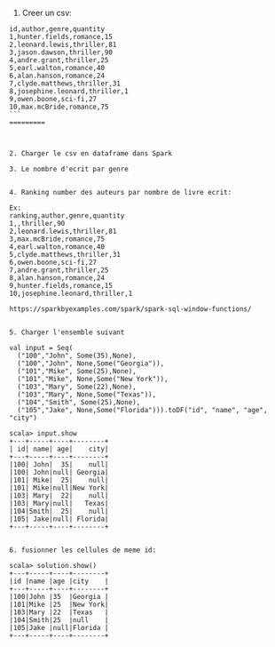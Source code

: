1. Creer un csv:
````
id,author,genre,quantity
1,hunter.fields,romance,15
2,leonard.lewis,thriller,81
3,jason.dawson,thriller,90
4,andre.grant,thriller,25
5,earl.walton,romance,40
6,alan.hanson,romance,24
7,clyde.matthews,thriller,31
8,josephine.leonard,thriller,1
9,owen.boone,sci-fi,27
10,max.mcBride,romance,75
```
=========



2. Charger le csv en dataframe dans Spark

3. Le nombre d'ecrit par genre


4. Ranking number des auteurs par nombre de livre ecrit:

Ex:
ranking,author,genre,quantity
1,,thriller,90
2,leonard.lewis,thriller,81
3,max.mcBride,romance,75
4,earl.walton,romance,40
5,clyde.matthews,thriller,31
6,owen.boone,sci-fi,27
7,andre.grant,thriller,25
8,alan.hanson,romance,24
9,hunter.fields,romance,15
10,josephine.leonard,thriller,1

https://sparkbyexamples.com/spark/spark-sql-window-functions/


5. Charger l'ensemble suivant

val input = Seq(
  ("100","John", Some(35),None),
  ("100","John", None,Some("Georgia")),
  ("101","Mike", Some(25),None),
  ("101","Mike", None,Some("New York")),
  ("103","Mary", Some(22),None),
  ("103","Mary", None,Some("Texas")),
  ("104","Smith", Some(25),None),
  ("105","Jake", None,Some("Florida"))).toDF("id", "name", "age", "city")

scala> input.show
+---+-----+----+--------+
| id| name| age|    city|
+---+-----+----+--------+
|100| John|  35|    null|
|100| John|null| Georgia|
|101| Mike|  25|    null|
|101| Mike|null|New York|
|103| Mary|  22|    null|
|103| Mary|null|   Texas|
|104|Smith|  25|    null|
|105| Jake|null| Florida|
+---+-----+----+--------+


6. fusionner les cellules de meme id:

scala> solution.show()
+---+-----+----+--------+
|id |name |age |city    |
+---+-----+----+--------+
|100|John |35  |Georgia |
|101|Mike |25  |New York|
|103|Mary |22  |Texas   |
|104|Smith|25  |null    |
|105|Jake |null|Florida |
+---+-----+----+--------+